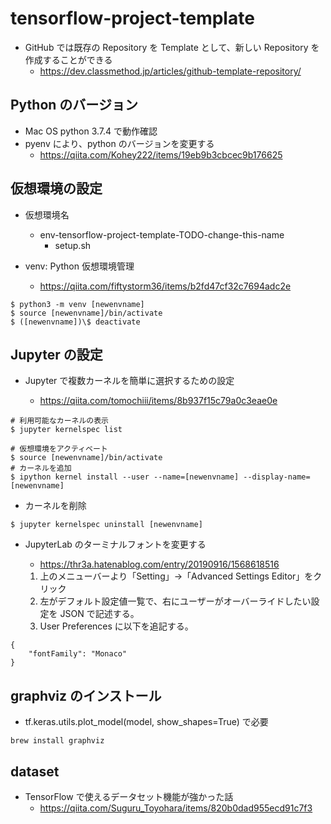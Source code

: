 # tensorflow-project-template

- GitHub では既存の Repository を Template として、新しい Repository を作成することができる
  - https://dev.classmethod.jp/articles/github-template-repository/

## Python のバージョン

- Mac OS python 3.7.4 で動作確認
- pyenv により、python のバージョンを変更する
  - https://qiita.com/Kohey222/items/19eb9b3cbcec9b176625

## 仮想環境の設定

- 仮想環境名

  - env-tensorflow-project-template-TODO-change-this-name
    - setup.sh

- venv: Python 仮想環境管理
  - https://qiita.com/fiftystorm36/items/b2fd47cf32c7694adc2e

```
$ python3 -m venv [newenvname]
$ source [newenvname]/bin/activate
$ ([newenvname])\$ deactivate
```

## Jupyter の設定

- Jupyter で複数カーネルを簡単に選択するための設定

  - https://qiita.com/tomochiii/items/8b937f15c79a0c3eae0e

```
# 利用可能なカーネルの表示
$ jupyter kernelspec list

# 仮想環境をアクティベート
$ source [newenvname]/bin/activate
# カーネルを追加
$ ipython kernel install --user --name=[newenvname] --display-name=[newenvname]
```

- カーネルを削除

```
$ jupyter kernelspec uninstall [newenvname]
```

- JupyterLab のターミナルフォントを変更する

  - https://thr3a.hatenablog.com/entry/20190916/1568618516

  1. 上のメニューバーより「Setting」→「Advanced Settings Editor」をクリック
  2. 左がデフォルト設定値一覧で、右にユーザーがオーバーライドしたい設定を JSON で記述する。
  3. User Preferences に以下を追記する。

```
{
    "fontFamily": "Monaco"
}
```

## graphviz のインストール

- tf.keras.utils.plot_model(model, show_shapes=True) で必要

```
brew install graphviz
```

## dataset

- TensorFlow で使えるデータセット機能が強かった話
  - https://qiita.com/Suguru_Toyohara/items/820b0dad955ecd91c7f3
